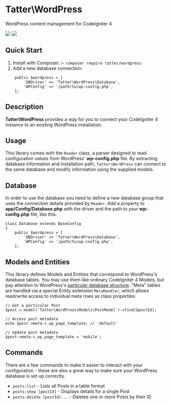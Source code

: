 # Tatter\WordPress
WordPress content management for CodeIgniter 4

[![](https://github.com/tattersoftware/codeigniter4-wordpress/workflows/PHPUnit/badge.svg)](https://github.com/tattersoftware/codeigniter4-wordpress/actions?query=workflow%3A%22PHPUnit)
[![](https://github.com/tattersoftware/codeigniter4-wordpress/workflows/PHPStan/badge.svg)](https://github.com/tattersoftware/codeigniter4-wordpress/actions?query=workflow%3A%22PHPStan)

## Quick Start

1. Install with Composer: `> composer require tatter/wordpress`
2. Add a new database connection:
```
	public $wordpress = [
		'DBDriver' => 'Tatter\WordPress\Database',
		'WPConfig' => '/path/to/wp-config.php',
	];
```

## Description

**Tatter\WordPress** provides a way for you to connect your CodeIgniter 4 instance to an
existing WordPress installation.

## Usage

This library comes with the `Reader` class, a parser designed to read configuration values
from WordPress' **wp-config.php** file. By extracting database information and installation
path, `Tatter\WordPress` can connect to the same database and modify information using the
supplied models.

## Database

In order to use the database you need to define a new database group that uses the
connection details provided by `Reader`. Add a property to **app/Config/Database.php**
with the driver and the path to your **wp-config.php** file, like this:

```
class Database extends BaseConfig
{
	public $wordpress = [
		'DBDriver' => 'Tatter\WordPress\Database',
		'WPConfig' => '/path/to/wp-config.php',
	];
```

## Models and Entities

This library defines Models and Entities that correspond to WordPress's database tables.
You may use them like ordinary CodeIgniter 4 Models, but pay attention to WordPress's
[particular database structure](https://codex.wordpress.org/Database_Description). "Meta"
tables are handled via a special Entity extension `MetaHandler`, which allows read/write
access to individual meta rows as class properties:
```
// Get a particular Post
$post = model('Tatter\WordPress\Models\PostModel')->find($postId);

// Access post metadata
echo $post->meta->_wp_page_template; // 'default'

// Update post metadata
$post->meta->_wp_page_template = 'mobile';
```

## Commands

There are a few commands to make it easier to interact with your configuration - these are
also a great way to make sure your WordPress database is set up correctly.

* `posts:list` - Lists all Posts in a table format
* `posts:show [postId]` - Displays details for a single Post
* `posts:delete [postId]...` - Deletes one or more Posts by their ID

